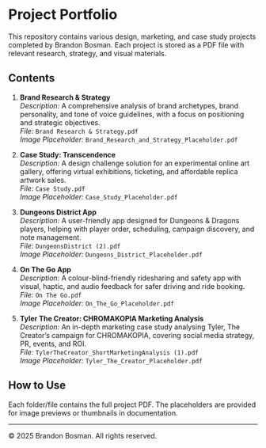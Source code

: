 # Project Portfolio

This repository contains various design, marketing, and case study projects completed by Brandon Bosman. 
Each project is stored as a PDF file with relevant research, strategy, and visual materials.

## Contents

1. **Brand Research & Strategy**  
   *Description:* A comprehensive analysis of brand archetypes, brand personality, and tone of voice guidelines, with a focus on positioning and strategic objectives.  
   *File:* `Brand Research & Strategy.pdf`  
   *Image Placeholder:* `Brand_Research_and_Strategy_Placeholder.pdf`

2. **Case Study: Transcendence**  
   *Description:* A design challenge solution for an experimental online art gallery, offering virtual exhibitions, ticketing, and affordable replica artwork sales.  
   *File:* `Case Study.pdf`  
   *Image Placeholder:* `Case_Study_Placeholder.pdf`

3. **Dungeons District App**  
   *Description:* A user-friendly app designed for Dungeons & Dragons players, helping with player order, scheduling, campaign discovery, and note management.  
   *File:* `DungeonsDistrict (2).pdf`  
   *Image Placeholder:* `Dungeons_District_Placeholder.pdf`

4. **On The Go App**  
   *Description:* A colour-blind-friendly ridesharing and safety app with visual, haptic, and audio feedback for safer driving and ride booking.  
   *File:* `On The Go.pdf`  
   *Image Placeholder:* `On_The_Go_Placeholder.pdf`

5. **Tyler The Creator: CHROMAKOPIA Marketing Analysis**  
   *Description:* An in-depth marketing case study analysing Tyler, The Creator’s campaign for CHROMAKOPIA, covering social media strategy, PR, events, and ROI.  
   *File:* `TylerTheCreator_ShortMarketingAnalysis (1).pdf`  
   *Image Placeholder:* `Tyler_The_Creator_Placeholder.pdf`

## How to Use
Each folder/file contains the full project PDF. The placeholders are provided for image previews or thumbnails in documentation.

---
© 2025 Brandon Bosman. All rights reserved.
